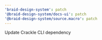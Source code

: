 ```yaml
---
'braid-design-system': patch
'@braid-design-system/docs-ui': patch
'@braid-design-system/source.macro': patch
---
```


Update Crackle CLI dependency
